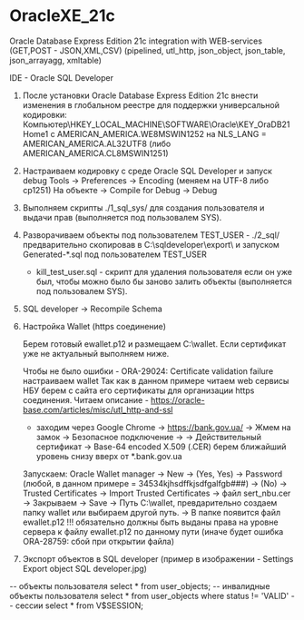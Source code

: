 # OracleXE_21c
Oracle Database Express Edition 21c integration with WEB-services (GET,POST - JSON,XML,CSV) (pipelined, utl_http, json_object, json_table, json_arrayagg, xmltable)

IDE - Oracle SQL Developer

1) После установки Oracle Database Express Edition 21c внести изменения в глобальном реестре для поддержки универсальной кодировки:
   Компьютер\HKEY_LOCAL_MACHINE\SOFTWARE\Oracle\KEY_OraDB21Home1 c AMERICAN_AMERICA.WE8MSWIN1252
   на NLS_LANG = AMERICAN_AMERICA.AL32UTF8 (либо AMERICAN_AMERICA.CL8MSWIN1251)

2) Настраиваем кодировку с среде Oracle SQL Developer и запуск debug
   Tools -> Preferences -> Encoding (меняем на UTF-8 либо cp1251)
   На объекте -> Compile for Debug -> Debug

3) Выполняем скрипты ./1_sql_sys/ для создания пользователя и выдачи прав (выполняется под пользовалем SYS).

4) Разворачиваем объекты под пользователем TEST_USER - ./2_sql/ предварительно скопировав в C:\sqldeveloper\export\ и запуском Generated-*.sql под пользователем TEST_USER
   - kill_test_user.sql - скрипт для удаления пользователя если он уже был, чтобы можно было бы заново залить объекты (выполняется под пользовалем SYS).

5) SQL developer -> Recompile Sсhema

6) Настройка Wallet (https соединение)

   Берем готовый ewallet.p12 и размещаем C:\wallet.
   Если сертификат уже не актуальный выполняем ниже.

   Чтобы не было ошибки - ORA-29024: Certificate validation failure настраиваем wallet
   Так как в данном примере читаем web сервисы НБУ берем с сайта его сертификаты для организации https соединения.
   Читаем описание - https://oracle-base.com/articles/misc/utl_http-and-ssl
   - заходим через Google Chrome -> https://bank.gov.ua/ -> Жмем на замок -> Безопасное подключение ->
     -> Действительный сертификат -> Base-64 encoded X.509 (.CER) берем ближайший уровень снизу вверх от *.bank.gov.ua

   Запускаем:
   Oracle Wallet manager -> New -> (Yes, Yes) -> Password (любой, в данном примере = 34534kjhsdffkjsdfgalfgb###) -> (No)
   -> Trusted Certificates -> Import Trusted Certificates -> файл sert_nbu.cer
   -> Закрываем -> Save -> Путь C:\wallet, превдарительно создаем папку wallet или выбираем другой путь.
   -> В папке появится файл ewallet.p12
   !!! обязательно должны быть выданы права на уровне сервера к файлу ewallet.p12 по данному пути (иначе будет ошибка ORA-28759: сбой при открытии файла)

7) Экспорт объектов в SQL developer (пример в изображении - Settings Export object SQL developer.jpg)

-- объекты пользователя
select * from user_objects;
-- инвалидные объекты пользователя
select * from user_objects where status != 'VALID'
-- сессии
select * from V$SESSION;
